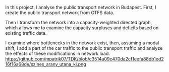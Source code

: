 In this project, I analyse the public transport network in Budapest.
First, I create the public transport network from GTFS data.

Then I transform the network into a capacity-weighted directed graph, which allows me to examine the capacity surpluses and deficits based on existing traffic data. 

I examine where bottlenecks in the network exist, then, assuming a modal shift, I add a part of the car traffic to the public transport traffic and analyze the effects of these 
modifications in network load.
https://github.com/mpatrik07/TDK/blob/c3514a09c470da2cf1eefa88db1ed216f16a68de/szines_arany_utana_ki.png
